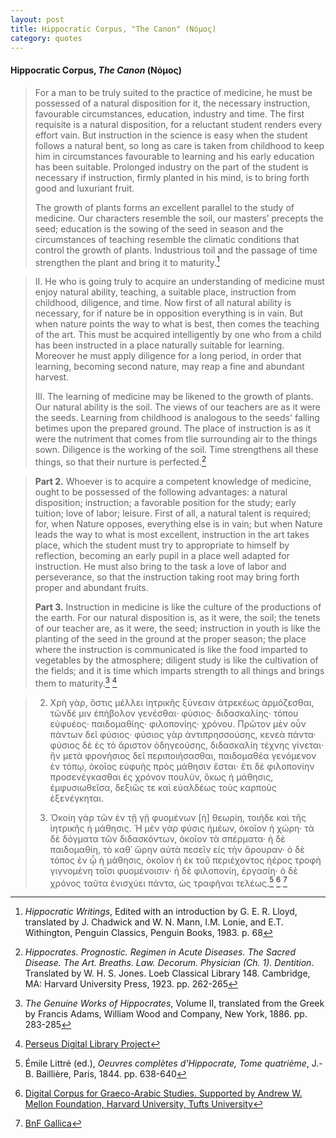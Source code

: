 ```yaml
---
layout: post
title: Hippocratic Corpus, "The Canon" (Νόμος)
category: quotes
---
```


#### Hippocratic Corpus, *The Canon* (Νόμος)

> For a man to be truly suited to the practice of medicine, he must be possessed of a natural disposition for it, the necessary instruction, favourable circumstances, education, industry and time. The first requisite is a natural disposition, for a reluctant student renders every effort vain. But instruction in the science is easy when the student follows a natural bent, so long as care is taken from childhood to keep him in circumstances favourable to learning and his early education has been suitable. Prolonged industry on the part of the student is necessary if instruction, firmly planted in his mind, is to bring forth good and luxuriant fruit.
>
> The growth of plants forms an excellent parallel to the study of medicine. Our characters resemble the soil, our masters’ precepts the seed; education is the sowing of the seed in season and the circumstances of teaching resemble the climatic conditions that control the growth of plants. Industrious toil and the passage of time strengthen the plant and bring it to maturity.[^1]

[^1]: *Hippocratic Writings*, Edited with an introduction by G. E. R. Lloyd, translated by J. Chadwick and W. N. Mann, I.M. Lonie, and E.T. Withington, Penguin Classics, Penguin Books, 1983. p. 68

> II. He who is going truly to acquire an understanding of medicine must enjoy natural ability, teaching, a suitable place, instruction from childhood, diligence, and time. Now first of all natural ability is necessary, for if nature be in opposition everything is in vain. But when nature points the way to what is best, then comes the teaching of the art. This must be acquired intelligently by one who from a child has been instructed in a place naturally suitable for learning. Moreover he must apply diligence for a long period, in order that learning, becoming second nature, may reap a fine and abundant harvest.
>
> III. The learning of medicine may be likened to the growth of plants. Our natural ability is the soil. The views of our teachers are as it were the seeds. Learning from childhood is analogous to the seeds' falling betimes upon the prepared ground. The place of instruction is as it were the nutriment that comes from tlie surrounding air to the things sown. Diligence is the working of the soil. Time strengthens all these things, so that their nurture is perfected.[^2]

[^2]: *Hippocrates. Prognostic. Regimen in Acute Diseases. The Sacred Disease. The Art. Breaths. Law. Decorum. Physician (Ch. 1). Dentition*. Translated by W. H. S. Jones. Loeb Classical Library 148. Cambridge, MA: Harvard University Press, 1923. pp. 262-265

> **Part 2.** Whoever is to acquire a competent knowledge of medicine, ought to be possessed of the following advantages: a natural disposition; instruction; a favorable position for the study; early tuition; love of labor; leisure. First of all, a natural talent is required; for, when Nature opposes, everything else is in vain; but when Nature leads the way to what is most excellent, instruction in the art takes place, which the student must try to appropriate to himself by reflection, becoming an early pupil in a place well adapted for instruction. He must also bring to the task a love of labor and perseverance, so that the instruction taking root may bring forth proper and abundant fruits.
>
> **Part 3.** Instruction in medicine is like the culture of the productions of the earth. For our natural disposition is, as it were, the soil; the tenets of our teacher are, as it were, the seed; instruction in youth is like the planting of the seed in the ground at the proper season; the place where the instruction is communicated is like the food imparted to vegetables by the atmosphere; diligent study is like the cultivation of the fields; and it is time which imparts strength to all things and brings them to maturity.[^3] [^4]

[^3]: *The Genuine Works of Hippocrates*, Volume II, translated from the Greek by Francis Adams, William Wood and Company, New York, 1886. pp. 283-285

[^4]: [Perseus Digital Library Project](http://www.perseus.tufts.edu/hopper/text.jsp?doc=Perseus%3Atext%3A1999.01.0248%3Atext%3DLex%3Asection%3D2)

> 2. Χρὴ γὰρ, ὅστις μέλλει ἰητρικῆς ξύνεσιν ἀτρεκέως ἁρμόζεσθαι, τῶνδέ μιν ἐπήβολον γενέσθαι· φύσιος· διδασκαλίης· τόπου εὐφυέος· παιδομαθίης· φιλοπονίης· χρόνου. Πρῶτον μὲν οὖν πάντων δεῖ φύσιος· φύσιος γὰρ ἀντιπρησσούσης, κενεὰ πάντα· φύσιος δὲ ἐς τὸ ἄριστον ὁδηγεούσης, διδασκαλίη τέχνης γίνεται· ἣν μετὰ φρονήσιος δεῖ περιποιήσασθαι, παιδομαθέα γενόμενον ἐν τόπῳ, ὁκοῖος εὐφυὴς πρὸς μάθησιν ἔσται· ἔτι δὲ φιλοπονίην προσενέγκασθαι ἐς χρόνον πουλὺν, ὅκως ἡ μάθησις, ἐμφυσιωθεῖσα, δεξιῶς τε καὶ εὐαλδέως τοὺς καρποὺς ἐξενέγκηται.
>
> 3. Ὁκοίη γὰρ τῶν ἐν τῇ γῇ φυομένων \[ἡ\] θεωρίη, τοιήδε καὶ τῆς ἰητρικῆς ἡ μάθησις. Ἡ μὲν γὰρ φύσις ἡμέων, ὁκοῖον ἡ χώρη· τὰ δὲ δόγματα τῶν διδασκόντων, ὁκοῖον τὰ σπέρματα· ἡ δὲ παιδομαθίη, τὸ καθ᾿ ὥρην αὐτὰ πεσεῖν εἰς τὴν ἄρουραν· ὁ δὲ τόπος ἐν ᾧ ἡ μάθησις, ὁκοῖον ἡ ἐκ τοῦ περιέχοντος ἠέρος τροφὴ γιγνομένη τοῖσι φυομένοισιν· ἡ δὲ φιλοπονίη, ἐργασίη· ὁ δὲ χρόνος ταῦτα ἐνισχύει πάντα, ὡς τραφῆναι τελέως.[^5] [^6] [^7]

[^5]: Émile Littré (ed.), *Oeuvres complètes d'Hippocrate, Tome quatrième*, J.-B. Baillière, Paris, 1844. pp. 638-640

[^6]: [Digital Corpus for Graeco-Arabic Studies. Supported by Andrew W. Mellon Foundation, Harvard University, Tufts University](https://www.graeco-arabic-studies.org/single-text/text/littre-146/page/638.html)

[^7]: [BnF Gallica](https://gallica.bnf.fr/ark:/12148/bpt6k62706777)